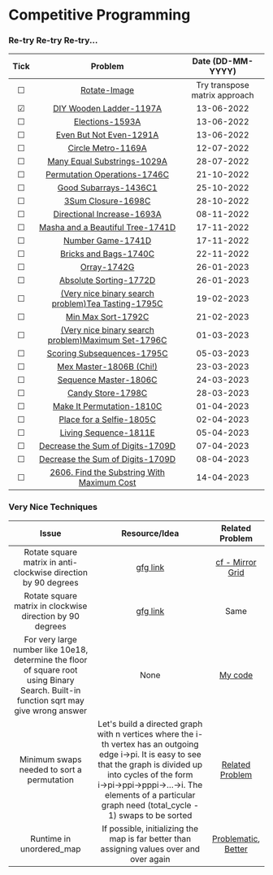 # Competitive Programming

### Re-try Re-try Re-try...

| Tick | Problem | Date (DD-MM-YYYY) |
| :-:  | :-: | :-: |
| &#9744; | [Rotate-Image](https://leetcode.com/problems/rotate-image/) | Try transpose matrix approach |
| &#9745; | [DIY Wooden Ladder-1197A](https://codeforces.com/contest/1197/problem/A) | 13-06-2022 |
| &#9744; | [Elections-1593A](https://codeforces.com/contest/1593/problem/A) | 13-06-2022 |
| &#9744; | [Even But Not Even-1291A](https://codeforces.com/contest/1291/problem/A) | 13-06-2022 |
| &#9744; | [Circle Metro-1169A](https://codeforces.com/contest/1169/problem/A) | 12-07-2022 |
| &#9744; | [Many Equal Substrings-1029A](https://codeforces.com/contest/1029/problem/A) | 28-07-2022 |
| &#9744; | [Permutation Operations-1746C](https://codeforces.com/contest/1746/problem/C) | 21-10-2022 |
| &#9744; | [Good Subarrays-1436C1](https://codeforces.com/problemset/problem/1736/C1) | 25-10-2022 |
| &#9744; | [3Sum Closure-1698C](https://codeforces.com/problemset/problem/1698/C) | 28-10-2022 |
| &#9744; | [Directional Increase-1693A](https://codeforces.com/problemset/problem/1693/A) | 08-11-2022 |
| &#9744; | [Masha and a Beautiful Tree-1741D](https://codeforces.com/contest/1741/problem/D) | 17-11-2022 |
| &#9744; | [Number Game-1741D](https://codeforces.com/contest/1749/problem/C) | 17-11-2022 |
| &#9744; | [Bricks and Bags-1740C](https://codeforces.com/contest/1740/problem/C) | 22-11-2022 |
| &#9744; | [Orray-1742G](https://codeforces.com/contest/1742/problem/G) | 26-01-2023 |
| &#9744; | [Absolute Sorting-1772D](https://codeforces.com/contest/1772/problem/D) | 26-01-2023 |
| &#9744; | [(Very nice binary search problem)Tea Tasting-1795C](https://codeforces.com/contest/1795/problem/C) | 19-02-2023 |
| &#9744; | [Min Max Sort-1792C](https://codeforces.com/contest/1792/problem/C) | 21-02-2023 |
| &#9744; | [(Very nice binary search problem)Maximum Set-1796C](https://codeforces.com/contest/1796/problem/C) | 01-03-2023 |
| &#9744; | [Scoring Subsequences-1795C](https://codeforces.com/contest/1794/problem/C) | 05-03-2023 |
| &#9744; | [Mex Master-1806B (Chi!)](https://codeforces.com/contest/1806/problem/B) | 23-03-2023 |
| &#9744; | [Sequence Master-1806C](https://codeforces.com/contest/1806/problem/C) | 24-03-2023 |
| &#9744; | [Candy Store-1798C](https://codeforces.com/contest/1798/problem/C) | 28-03-2023 |
| &#9744; | [Make It Permutation-1810C](https://codeforces.com/contest/1810/problem/C) | 01-04-2023 |
| &#9744; | [Place for a Selfie-1805C](https://codeforces.com/contest/1805/problem/C) | 02-04-2023 |
| &#9744; | [Living Sequence-1811E](https://codeforces.com/contest/1811/problem/E) | 05-04-2023 |
| &#9744; | [Decrease the Sum of Digits-1709D](https://codeforces.com/contest/1709/problem/D) | 07-04-2023 |
| &#9744; | [Decrease the Sum of Digits-1709D](https://codeforces.com/contest/1300/problem/C) | 08-04-2023 |
| &#9744; | [2606. Find the Substring With Maximum Cost](https://leetcode.com/contest/biweekly-contest-101/problems/find-the-substring-with-maximum-cost/) | 14-04-2023 |



### Very Nice Techniques

| Issue | Resource/Idea | Related Problem | 
| :-: | :-: | :-: |
| Rotate square matrix in anti-clockwise direction by 90 degrees | [gfg link](https://www.geeksforgeeks.org/inplace-rotate-square-matrix-by-90-degrees/) | [cf - Mirror Grid](https://codeforces.com/contest/1703/problem/E) |
| Rotate square matrix in clockwise direction by 90 degrees | [gfg link](https://www.geeksforgeeks.org/rotate-a-matrix-by-90-degree-in-clockwise-direction-without-using-any-extra-space/) | Same |
| For very large number like 10e18, determine the floor of square root using Binary Search. Built-in function sqrt may give wrong answer | None | [My code](https://github.com/SJMormo/competitive-programming/blob/main/codeforces/1737B.cpp) |
| Minimum swaps needed to sort a permutation | Let's build a directed graph with n vertices where the i-th vertex has an outgoing edge i→pi. It is easy to see that the graph is divided up into cycles of the form i→pi→ppi→pppi→…→i. The elements of a particular graph need (total_cycle - 1) swaps to be sorted | [Related Problem](https://codeforces.com/contest/1768/problem/D) |
| Runtime in unordered_map | If possible, initializing the map is far better than assigning values over and over again | [Problematic](https://leetcode.com/problems/roman-to-integer/submissions/886203495/), [Better](https://leetcode.com/problems/roman-to-integer/submissions/886204018/) |